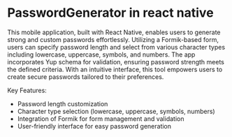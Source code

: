# PasswordGenerator in react native

This mobile application, built with React Native, enables users to generate strong and custom passwords effortlessly. Utilizing a Formik-based form, users can specify password length and select from various character types including lowercase, uppercase, symbols, and numbers. The app incorporates Yup schema for validation, ensuring password strength meets the defined criteria. With an intuitive interface, this tool empowers users to create secure passwords tailored to their preferences.

Key Features:

   * Password length customization
   * Character type selection (lowercase, uppercase, symbols, numbers)
   * Integration of Formik for form management and validation
   * User-friendly interface for easy password generation
